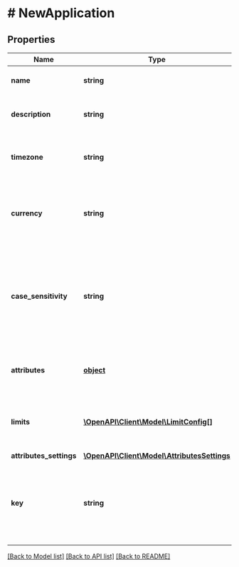 # # NewApplication

## Properties

Name | Type | Description | Notes
------------ | ------------- | ------------- | -------------
**name** | **string** | The name of this application. | 
**description** | **string** | A longer description of the application. | [optional] 
**timezone** | **string** | A string containing an IANA timezone descriptor. | 
**currency** | **string** | A string describing a default currency for new customer sessions. | 
**case_sensitivity** | **string** | A string indicating how should campaigns in this application deal with case sensitivity on coupon codes. | [optional] 
**attributes** | [**object**](.md) | Arbitrary properties associated with this campaign | [optional] 
**limits** | [**\OpenAPI\Client\Model\LimitConfig[]**](LimitConfig.md) | Default limits for campaigns created in this application | [optional] 
**attributes_settings** | [**\OpenAPI\Client\Model\AttributesSettings**](AttributesSettings.md) |  | [optional] 
**key** | **string** | Hex key for HMAC-signing API calls as coming from this application (16 hex digits) | [optional] 

[[Back to Model list]](../../README.md#documentation-for-models) [[Back to API list]](../../README.md#documentation-for-api-endpoints) [[Back to README]](../../README.md)


